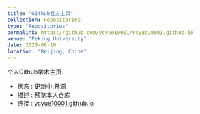 ```yaml
---
title: "Github官方主页"
collection: Repositories
type: "Repositories"
permalink: https://github.com/ycyue10001/ycyue10001.github.io
venue: "Peking University"
date: 2025-06-10
location: "Beijing, China"
---
```

个人Github学术主页
- 状态 : 更新中,开源
- 描述 : 预览本人仓库
- 链接 : [ycyue10001.github.io](https://github.com/ycyue10001/ycyue10001.github.io)

